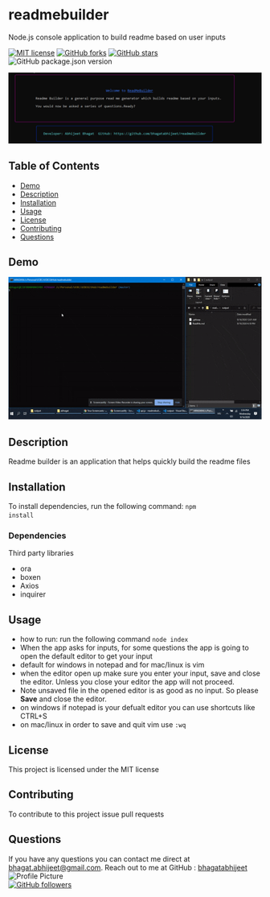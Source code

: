 # readmebuilder
Node.js console application to build readme based on user inputs

 
 [![MIT license](https://img.shields.io/badge/license-MIT-blue.svg)](https://github.com/bhagatabhijeet/readmebuilder)
 [![GitHub forks](https://img.shields.io/github/forks/bhagatabhijeet/readmebuilder)](https://github.com/bhagatabhijeet/readmebuilder/network)
 [![GitHub stars](https://img.shields.io/github/stars/bhagatabhijeet/readmebuilder)](https://github.com/bhagatabhijeet/readmebuilder/stargazers)
 ![GitHub package.json version](https://img.shields.io/github/package-json/v/bhagatabhijeet/readmebuilder)

 ![Console Image](https://github.com/bhagatabhijeet/readmebuilder/raw/master/images/console.PNG)
 
 
 ## Table of Contents
- [Demo](#demo)
- [Description](#description)
- [Installation](#installation)
- [Usage](#usage)
- [License](#license)
- [Contributing](#contributing)
- [Questions](#questions)

## Demo
![Console Image](https://github.com/bhagatabhijeet/readmebuilder/raw/master/images/demo.gif)

## Description
Readme builder is an application that helps quickly build the readme files 
  
## Installation
To install dependencies, run the following command: 
<code>npm install</code>

### Dependencies
Third party libraries
* ora
* boxen
* Axios
* inquirer

## Usage
* how to run: run  the following command
 <code>node index</code>
* When the app asks for inputs, for some questions the app is going to open the default editor to get your input
* default for windows in notepad and for mac/linux is vim
* when the editor open up make sure you enter your input, save and close the editor. Unless you close your editor the app will not proceed.
* Note unsaved file in the opened editor is as good as no input. So please **Save** and close the editor.
* on windows if notepad is your defualt editor you can use shortcuts like <key>CTRL</key>+<key>S</key>
* on mac/linux in order to save and quit vim use <code>:wq</code>


## License
This project is licensed under the MIT license

## Contributing
To contribute to this project issue pull requests

## Questions

If you have any questions you can contact me direct at <bhagat.abhijeet@gmail.com>.
    Reach out to me at GitHub : [bhagatabhijeet](https://github.com/bhagatabhijeet)
    <br/>![Profile Picture](https://avatars1.githubusercontent.com/u/7333004?v=4)<br/>
  [![GitHub followers](https://img.shields.io/github/followers/bhagatabhijeet.svg?style=social&label=Follow)](https://github.com/bhagatabhijeet)
